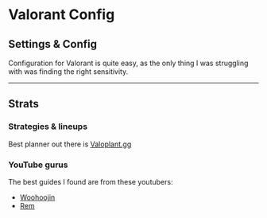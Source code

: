 # Valorant Config

## Settings & Config

Configuration for Valorant is quite easy, as the only thing I was struggling with was finding the right sensitivity.

---

## Strats

### Strategies & lineups
Best planner out there is [Valoplant.gg](https://valoplant.gg/)

### YouTube gurus
The best guides I found are from these youtubers:

- [Woohoojin](https://www.youtube.com/@Woohoojin)
- [Rem](https://www.youtube.com/@RemValorant)
